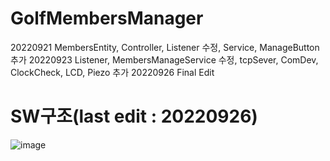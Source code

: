 # GolfMembersManager

20220921 MembersEntity, Controller, Listener 수정, Service, ManageButton 추가
20220923 Listener, MembersManageService 수정, tcpSever, ComDev, ClockCheck, LCD, Piezo 추가
20220926 Final Edit

# SW구조(last edit : 20220926)

![image](https://user-images.githubusercontent.com/113006092/192180412-65eca2fc-94fc-4388-9ff6-8fd2033121a3.png)


